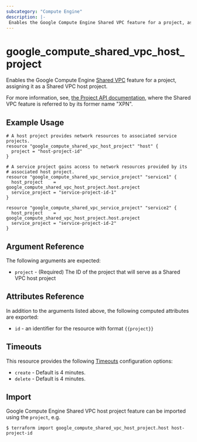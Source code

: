 ```yaml
---
subcategory: "Compute Engine"
description: |-
 Enables the Google Compute Engine Shared VPC feature for a project, assigning it as a host project.
---
```


# google_compute_shared_vpc_host_project

Enables the Google Compute Engine
[Shared VPC](https://cloud.google.com/compute/docs/shared-vpc)
feature for a project, assigning it as a Shared VPC host project.

For more information, see,
[the Project API documentation](https://cloud.google.com/compute/docs/reference/latest/projects),
where the Shared VPC feature is referred to by its former name "XPN".

## Example Usage

```hcl
# A host project provides network resources to associated service projects.
resource "google_compute_shared_vpc_host_project" "host" {
  project = "host-project-id"
}

# A service project gains access to network resources provided by its
# associated host project.
resource "google_compute_shared_vpc_service_project" "service1" {
  host_project    = google_compute_shared_vpc_host_project.host.project
  service_project = "service-project-id-1"
}

resource "google_compute_shared_vpc_service_project" "service2" {
  host_project    = google_compute_shared_vpc_host_project.host.project
  service_project = "service-project-id-2"
}
```

## Argument Reference

The following arguments are expected:

* `project` - (Required) The ID of the project that will serve as a Shared VPC host project

## Attributes Reference

In addition to the arguments listed above, the following computed attributes are exported:

* `id` - an identifier for the resource with format `{{project}}`

## Timeouts

This resource provides the following
[Timeouts](/docs/configuration/resources.html#timeouts) configuration options:

- `create` - Default is 4 minutes.
- `delete` - Default is 4 minutes.

## Import

Google Compute Engine Shared VPC host project feature can be imported using the `project`, e.g.

```
$ terraform import google_compute_shared_vpc_host_project.host host-project-id
```
